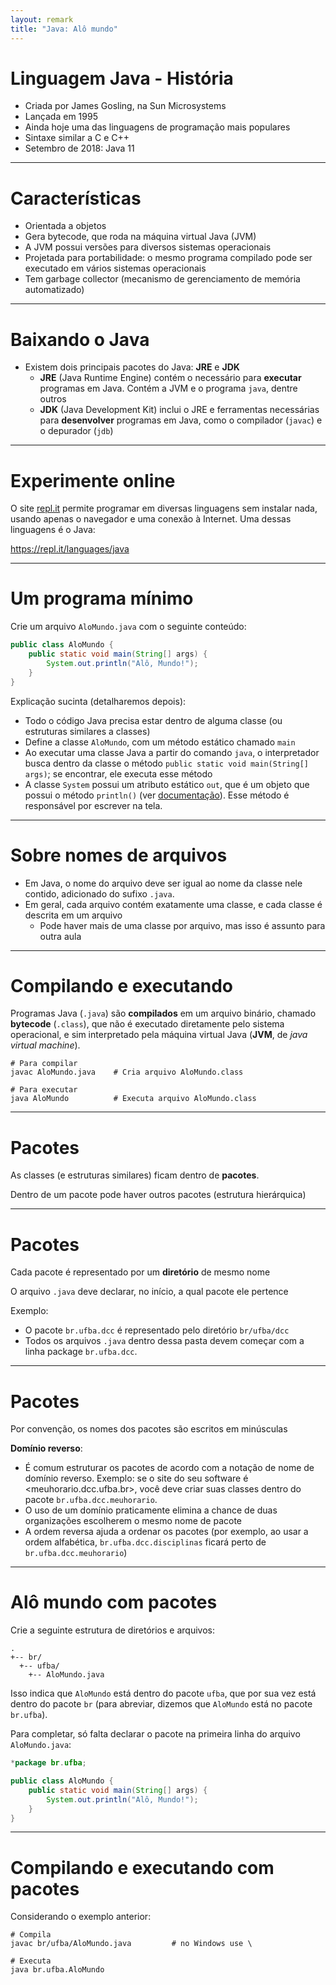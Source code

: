 ```yaml
---
layout: remark
title: "Java: Alô mundo"
---
```


<div>

# Linguagem Java - História

- Criada por James Gosling, na Sun Microsystems
- Lançada em 1995
- Ainda hoje uma das linguagens de programação mais populares
- Sintaxe similar a C e C++
- Setembro de 2018: Java 11

---

# Características

- Orientada a objetos
- Gera bytecode, que roda na máquina virtual Java (JVM)
- A JVM possui versões para diversos sistemas operacionais
- Projetada para portabilidade: o mesmo programa compilado pode ser executado em vários sistemas operacionais
- Tem garbage collector (mecanismo de gerenciamento de memória automatizado)

---

# Baixando o Java

- Existem dois principais pacotes do Java: **JRE** e **JDK**
  - **JRE** (Java Runtime Engine) contém o necessário para **executar** programas em Java. Contém a JVM e o programa `java`, dentre outros
  - **JDK** (Java Development Kit) inclui o JRE e ferramentas necessárias para **desenvolver** programas em Java, como o compilador (`javac`) e o depurador (`jdb`)

---

# Experimente online

O site [repl.it](http://repl.it/) permite programar em diversas linguagens sem instalar nada, usando apenas o navegador e uma conexão à Internet. Uma dessas linguagens é o Java:

<https://repl.it/languages/java>

---

# Um programa mínimo

Crie um arquivo `AloMundo.java` com o seguinte conteúdo:

```java
public class AloMundo {
    public static void main(String[] args) {
        System.out.println("Alô, Mundo!");
    }
}
```

Explicação sucinta (detalharemos depois):

- Todo o código Java precisa estar dentro de alguma classe (ou estruturas similares a classes)
- Define a classe `AloMundo`, com um método estático chamado `main`
- Ao executar uma classe Java a partir do comando `java`, o interpretador busca dentro da classe o método `public static void main(String[] args)`; se encontrar, ele executa esse método
- A classe `System` possui um atributo estático `out`, que é um objeto que possui o método `println()` (ver [documentação](https://docs.oracle.com/javase/7/docs/api/java/lang/System.html)). Esse método é responsável por escrever na tela.

---

# Sobre nomes de arquivos

- Em Java, o nome do arquivo deve ser igual ao nome da classe nele contido, adicionado do sufixo `.java`.
- Em geral, cada arquivo contém exatamente uma classe, e cada classe é descrita em um arquivo
  - Pode haver mais de uma classe por arquivo, mas isso é assunto para outra aula

---

# Compilando e executando

Programas Java (`.java`) são **compilados** em um arquivo binário, chamado **bytecode** (`.class`), que não é executado diretamente pelo sistema operacional, e sim interpretado pela máquina virtual Java (**JVM**, de *java virtual machine*).

```shell
# Para compilar
javac AloMundo.java    # Cria arquivo AloMundo.class

# Para executar
java AloMundo          # Executa arquivo AloMundo.class
```

---

# Pacotes

As classes (e estruturas similares) ficam dentro de **pacotes**.

Dentro de um pacote pode haver outros pacotes (estrutura hierárquica)

---

# Pacotes

Cada pacote é representado por um **diretório** de mesmo nome

O arquivo `.java` deve declarar, no início, a qual pacote ele pertence

Exemplo:

- O pacote `br.ufba.dcc` é representado pelo diretório `br/ufba/dcc`
- Todos os arquivos `.java` dentro dessa pasta devem começar com a linha package `br.ufba.dcc`.

---

# Pacotes

Por convenção, os nomes dos pacotes são escritos em minúsculas

**Domínio reverso**:

  - É comum estruturar os pacotes de acordo com a notação de nome de domínio reverso. Exemplo: se o site do seu software é <meuhorario.dcc.ufba.br>, você deve criar suas classes dentro do pacote `br.ufba.dcc.meuhorario`.
  - O uso de um domínio praticamente elimina a chance de duas organizações escolherem o mesmo nome de pacote
  - A ordem reversa ajuda a ordenar os pacotes (por exemplo, ao usar a ordem alfabética, `br.ufba.dcc.disciplinas` ficará perto de `br.ufba.dcc.meuhorario`)

---

# Alô mundo com pacotes

Crie a seguinte estrutura de diretórios e arquivos:

```
.
+-- br/
  +-- ufba/
    +-- AloMundo.java
```

Isso indica que `AloMundo` está dentro do pacote `ufba`, que por sua vez está dentro do pacote `br` (para abreviar, dizemos que `AloMundo` está no pacote `br.ufba`).

Para completar, só falta declarar o pacote na primeira linha do arquivo `AloMundo.java`:

```java
*package br.ufba;

public class AloMundo {
    public static void main(String[] args) {
        System.out.println("Alô, Mundo!");
    }
}
```

---

# Compilando e executando com pacotes

Considerando o exemplo anterior:

```shell
# Compila
javac br/ufba/AloMundo.java         # no Windows use \

# Executa
java br.ufba.AloMundo
```

</div>